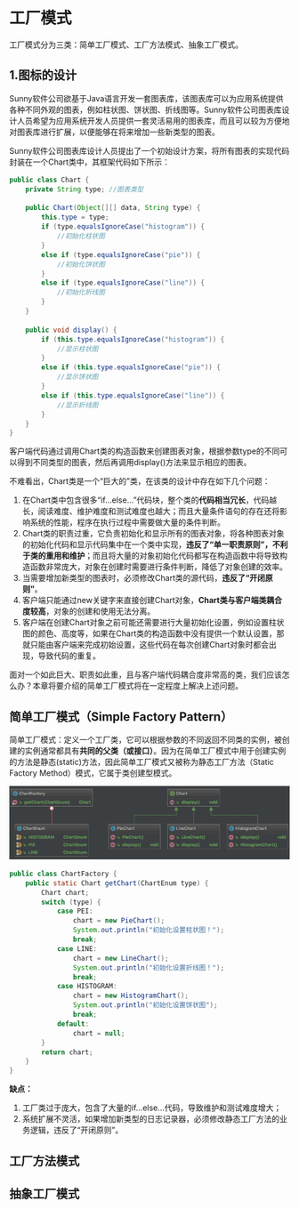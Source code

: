 # 工厂模式

工厂模式分为三类：简单工厂模式、工厂方法模式、抽象工厂模式。

## 1.图标的设计
Sunny软件公司欲基于Java语言开发一套图表库，该图表库可以为应用系统提供各种不同外观的图表，例如柱状图、饼状图、折线图等。Sunny软件公司图表库设计人员希望为应用系统开发人员提供一套灵活易用的图表库，而且可以较为方便地对图表库进行扩展，以便能够在将来增加一些新类型的图表。

Sunny软件公司图表库设计人员提出了一个初始设计方案，将所有图表的实现代码封装在一个Chart类中，其框架代码如下所示：

```java
public class Chart {  
    private String type; //图表类型  
      
    public Chart(Object[][] data, String type) {  
        this.type = type;  
        if (type.equalsIgnoreCase("histogram")) {  
            //初始化柱状图  
        }  
        else if (type.equalsIgnoreCase("pie")) {  
            //初始化饼状图  
        }  
        else if (type.equalsIgnoreCase("line")) {  
            //初始化折线图  
        }  
    }  
  
    public void display() {  
        if (this.type.equalsIgnoreCase("histogram")) {  
            //显示柱状图  
        }  
        else if (this.type.equalsIgnoreCase("pie")) {  
            //显示饼状图  
        }  
        else if (this.type.equalsIgnoreCase("line")) {  
            //显示折线图  
        }     
    }  
}  
```

客户端代码通过调用Chart类的构造函数来创建图表对象，根据参数type的不同可以得到不同类型的图表，然后再调用display()方法来显示相应的图表。

不难看出，Chart类是一个“巨大的”类，在该类的设计中存在如下几个问题：

1. 在Chart类中包含很多“if…else…”代码块，整个类的**代码相当冗长**，代码越长，阅读难度、维护难度和测试难度也越大；而且大量条件语句的存在还将影响系统的性能，程序在执行过程中需要做大量的条件判断。
2. Chart类的职责过重，它负责初始化和显示所有的图表对象，将各种图表对象的初始化代码和显示代码集中在一个类中实现，**违反了“单一职责原则”，不利于类的重用和维护**；而且将大量的对象初始化代码都写在构造函数中将导致构造函数非常庞大，对象在创建时需要进行条件判断，降低了对象创建的效率。
3. 当需要增加新类型的图表时，必须修改Chart类的源代码，**违反了“开闭原则”**。
4. 客户端只能通过new关键字来直接创建Chart对象，**Chart类与客户端类耦合度较高**，对象的创建和使用无法分离。
5. 客户端在创建Chart对象之前可能还需要进行大量初始化设置，例如设置柱状图的颜色、高度等，如果在Chart类的构造函数中没有提供一个默认设置，那就只能由客户端来完成初始设置，这些代码在每次创建Chart对象时都会出现，导致代码的重复。

面对一个如此巨大、职责如此重，且与客户端代码耦合度非常高的类，我们应该怎么办？本章将要介绍的简单工厂模式将在一定程度上解决上述问题。

## 简单工厂模式（Simple  Factory Pattern）


简单工厂模式：定义一个工厂类，它可以根据参数的不同返回不同类的实例，被创建的实例通常都具有**共同的父类（或接口）**。因为在简单工厂模式中用于创建实例的方法是静态(static)方法，因此简单工厂模式又被称为静态工厂方法（Static Factory Method）模式，它属于类创建型模式。

![](./img/img-001.png)

```java
public class ChartFactory {
    public static Chart getChart(ChartEnum type) {
        Chart chart;
        switch (type) {
            case PEI:
                chart = new PieChart();
                System.out.println("初始化设置柱状图！");
                break;
            case LINE:
                chart = new LineChart();
                System.out.println("初始化设置折线图！");
                break;
            case HISTOGRAM:
                chart = new HistogramChart();
                System.out.println("初始化设置饼状图");
                break;
            default:
                chart = null;
        }
        return chart;
    }
}
```

**缺点：**
1. 工厂类过于庞大，包含了大量的if…else…代码，导致维护和测试难度增大；
2. 系统扩展不灵活，如果增加新类型的日志记录器，必须修改静态工厂方法的业务逻辑，违反了“开闭原则”。

## 工厂方法模式

## 抽象工厂模式

